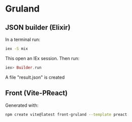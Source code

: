 # Gruland

## JSON builder (Elixir)

In a terminal run:

```bash
iex -S mix
```

This open an IEx session. Then run:

```elixir
iex> Builder.run
```

A file "result.json" is created

## Front (Vite-PReact)

Generated with:

```bash
npm create vite@latest front-gruland --template preact
```
